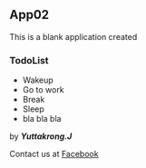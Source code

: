 ## App02

This is a blank application  created

### TodoList
* Wakeup
* Go to work
* Break
* Sleep
* bla bla bla

by _**Yuttakrong.J**_

Contact us at
[Facebook](http://Facebook.com/Yuttakrong.J)
